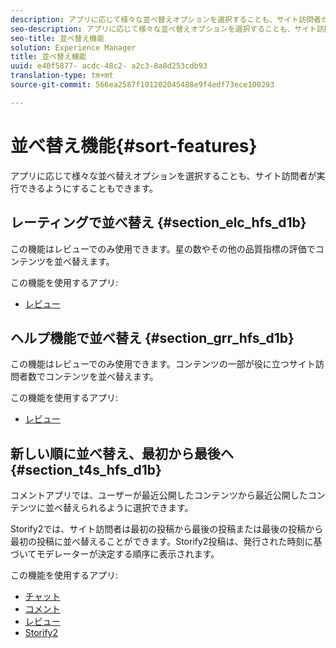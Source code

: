 ```yaml
---
description: アプリに応じて様々な並べ替えオプションを選択することも、サイト訪問者が実行できるようにすることもできます。
seo-description: アプリに応じて様々な並べ替えオプションを選択することも、サイト訪問者が実行できるようにすることもできます。
seo-title: 並べ替え機能
solution: Experience Manager
title: 並べ替え機能
uuid: e40f5877- acdc-48c2- a2c3-8a8d253cdb93
translation-type: tm+mt
source-git-commit: 566ea2587f101202045488e9f4edf73ece100293

---
```



# 並べ替え機能{#sort-features}

アプリに応じて様々な並べ替えオプションを選択することも、サイト訪問者が実行できるようにすることもできます。

## レーティングで並べ替え {#section_elc_hfs_d1b}

この機能はレビューでのみ使用できます。星の数やその他の品質指標の評価でコンテンツを並べ替えます。

この機能を使用するアプリ:

* [レビュー](/help/using/c-about-apps/c-reviews-app/c-reviews-app.md#c_reviews_app)

## ヘルプ機能で並べ替え {#section_grr_hfs_d1b}

この機能はレビューでのみ使用できます。コンテンツの一部が役に立つサイト訪問者数でコンテンツを並べ替えます。

この機能を使用するアプリ:

* [レビュー](/help/using/c-about-apps/c-reviews-app/c-reviews-app.md#c_reviews_app)

## 新しい順に並べ替え、最初から最後へ {#section_t4s_hfs_d1b}

コメントアプリでは、ユーザーが最近公開したコンテンツから最近公開したコンテンツに並べ替えられるように選択できます。

Storify2では、サイト訪問者は最初の投稿から最後の投稿または最後の投稿から最初の投稿に並べ替えることができます。Storify2投稿は、発行された時刻に基づいてモデレーターが決定する順序に表示されます。

この機能を使用するアプリ:

* [チャット](/help/using/c-about-apps/c-chat-app/c-chat-app.md#c_chat_app)
* [コメント](/help/using/c-about-apps/c-comments/c-comments.md)
* [レビュー](/help/using/c-about-apps/c-reviews-app/c-reviews-app.md#c_reviews_app)
* [Storify2](/help/using/c-about-apps/c-storify2/c-storify2.md#c_storify2)

